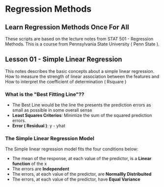 # Regression Methods
## Learn Regression Methods Once For All

These scripts are based on the lecture notes from STAT 501 - Regression Methods.
This is a course from Pennsylvania State University ( Penn State ).

## Lesson 01 - Simple Linear Regression
This notes describes the basic concepts about a simple linear regression. 
How to measure the strength of linear association between the features and 
How to interpret the coefficient of determination ( Rsquare )

### What is the "Best Fitting Line"??
- The Best Line would be the line the presents the prediction errors as small as possible in some overall sense
- **Least Squares Criterios**: Minimize the sum of the squared prediction errors.
- **Error ( Residual )**: y - yhat

### The Simple Linear Regression Model
The Simple linear regression model fits the four conditions below:
- The mean of the response, at each value of the predictor, is a **Linear function** of the x
- The errors are **Independent**
- The errors, at each value of the predictor, are **Normallly Distribuited**
- The errors, at each value of the predictor, have **Equal Variance**
